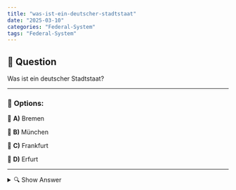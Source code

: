 ```yaml
---
title: "was-ist-ein-deutscher-stadtstaat"
date: "2025-03-10"
categories: "Federal-System"
tags: "Federal-System"
---
```


## 📌 **Question**

Was ist ein deutscher Stadtstaat?



---

### 📝 **Options:**

🔘 **A)** Bremen

🔘 **B)** München

🔘 **C)** Frankfurt

🔘 **D)** Erfurt

---

<details>
  <summary>🔍 Show Answer</summary>

  <p>
💡  <b>Correct Answer:</b>  a
  </p>
  <p>
    📖<b>Explanation:</b>
    Ein deutscher Stadtstaat ist eine Stadt, die zugleich ein eigenständiges Bundesland innerhalb Deutschlands bildet. Diese Stadtstaaten haben ihre eigene Landesregierung und verwalten eigene Angelegenheiten wie Bildung, Polizei und Verwaltung. In Deutschland gibt es derzeit drei Stadtstaaten: Berlin, Hamburg und Bremen. Diese Städte genießen einen besonderen Status, da sie sowohl städtische als auch staatliche Funktionen erfüllen. Andere große Städte wie München, Frankfurt und Erfurt sind zwar bedeutend, jedoch keine eigenständigen Bundesländer, sondern gehören zu den Bundesländern Bayern, Hessen bzw. Thüringen.
  </p>
</details>
